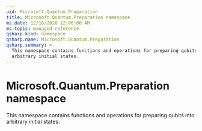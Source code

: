 ```yaml
---
uid: Microsoft.Quantum.Preparation
title: Microsoft.Quantum.Preparation namespace
ms.date: 12/16/2020 12:00:00 AM
ms.topic: managed-reference
qsharp.kind: namespace
qsharp.name: Microsoft.Quantum.Preparation
qsharp.summary: >-
  This namespace contains functions and operations for preparing qubits into
  arbitrary initial states.
---
```


# Microsoft.Quantum.Preparation namespace

This namespace contains functions and operations for preparing qubits intoarbitrary initial states.


